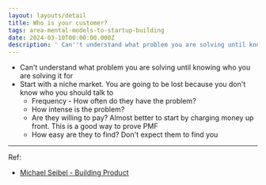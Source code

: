 ```yaml
---
layout: layouts/detail
title: Who is your customer?
tags: area-mental-models-to-startup-building
date: 2024-03-10T00:00:00.000Z
description: ' Can''t understand what problem you are solving until knowing who you are solving it for Start with a niche market. You are going to be lost because you do... '
---
```

* Can't understand what problem you are solving until knowing who you are solving it for
* Start with a niche market. You are going to be lost because you don't know who you should talk to
  * Frequency - How often do they have the problem?
  * How intense is the problem?
  * Are they willing to pay? Almost better to start by charging money up front. This is a good way to prove PMF
  * How easy are they to find? Don't expect them to find you

---

Ref:
- <a href="https://www.youtube.com/watch?v=C27RVio2rOs" target="_blank">Michael Seibel - Building Product</a>

